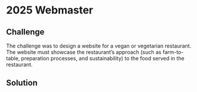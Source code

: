 # 2025 Webmaster

## Challenge
The challenge was to design a website for a vegan or vegetarian restaurant.  The website must showcase the restaurant’s approach (such as farm-to-table, preparation processes, and sustainability) to the food served in the restaurant.

## Solution
